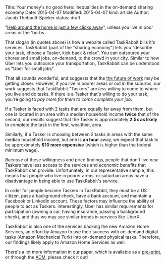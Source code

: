 Title: Your money's no good here: inequalities in the on-demand sharing economy
Date: 2015-04-07
Modified: 2015-04-07
kind: article
Author: Jacob Thebault-Spieker
status: draft

"[Help around the home is just a few clicks
away](https://www.taskrabbit.com)", unless you live in poor areas or the
'burbs.

That slogan (in quotes above) is how a website called TaskRabbit bills
it's services. TaskRabbit (part of the "sharing economy") lets you
"describe your task, choose a Tasker, kick back & relax". You can
outsource your chores and small jobs, on-demand, to the crowd in your
city.  Similar to how Uber lets you outsource your transportation,
TaskRabbit can be understood as "Uber for small jobs".

That all sounds wonderful, and suggests that the [the future of
work](http://opinionator.blogs.nytimes.com/2013/06/05/its-not-just-nice-to-share-its-the-future/)
may be getting closer. However, if you live in poorer areas or out in
the suburbs, our work suggests that TaskRabbit "Taskers" are _less
willing_ to come to where you live and do tasks. If there is a
Tasker that's willing to do your task, you're going to _pay more for
them to come complete your job_.

If a Tasker is faced with 2 tasks that are equally far away from them,
but one is located in an area with a median household income **twice**
that of the second, our results suggest that the Tasker is approximately
**2.5x as likely** to complete the task in the first, wealthier, area.

Similarly, if a Tasker is choosing between 2 tasks in areas with the
same median household income, but one is **an hour** away, we expect
that task to be approximately **\$10 more expensive** (which is higher
than the federal minimum wage).

_Because_ of these willingness and price findings, people that don't live
near Taskers have less access to the services and economic benefits that
TaskRabbit can provide. Unfortunately, in our representative sample,
this means that people who live in poorer areas, or suburban areas
have a disadvantage in being able to use TaskRabbit's service.

In order for people become Taskers in TaskRabbit, they must be a US
citizen, pass a background check, have a bank account, and maintain a
Facebook or LinkedIn account. These factors may influence the ability of
people to act as Taskers. Interestingly, Uber has similar requirements
for participation (owning a car, having insurance, passing a background
check), and thus we may see similar trends in services like UberX.

TaskRabbit is also one of the services backing the new Amazon Home
Services, an effort by Amazon to use their success with on-demand
digital tasks (Amazon Mechanical Turk) into on-demand physical tasks.
Therefore, our findings likely apply to Amazon Home Services as well.

There's a lot more information in our paper, which is available as a
[pre-print](http://jacob.thebault-spieker.com/CSCW15_TaskRabbit.pdf), or
through the [ACM](http://dl.acm.org/citation.cfm?doid=2675133.2675278),
please check it out!
